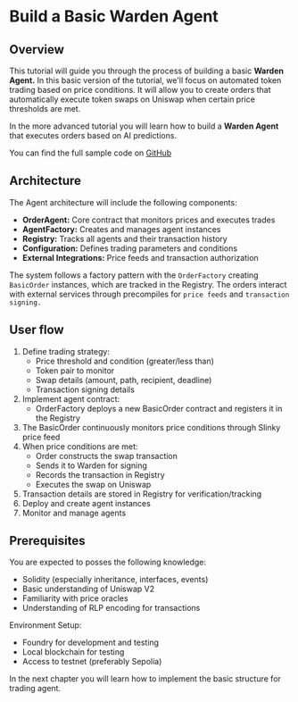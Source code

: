 ﻿---
sidebar_position: 1
---

# Build a Basic Warden Agent

## Overview

This tutorial will guide you through the process of building a basic **Warden Agent.** In this basic version of the tutorial, we'll focus on automated token trading based on price conditions. It will allow you to create orders that automatically execute token swaps on Uniswap when certain price thresholds are met.

In the more advanced tutorial you will learn how to build a **Warden Agent** that executes orders based on AI predictions.

You can find the full sample code on [GitHub](https://github.com/warden-protocol/wardenprotocol/tree/main/solidity)

## Architecture

The Agent architecture will include the following components:

- **OrderAgent:** Core contract that monitors prices and executes trades
- **AgentFactory:** Creates and manages agent instances
- **Registry:** Tracks all agents and their transaction history
- **Configuration:** Defines trading parameters and conditions
- **External Integrations:** Price feeds and transaction authorization

The system follows a factory pattern with the `OrderFactory` creating `BasicOrder` instances, which are tracked in the Registry. The orders interact with external services through precompiles for `price feeds` and `transaction signing.`

## User flow

1. Define trading strategy:
    - Price threshold and condition (greater/less than)
    - Token pair to monitor
    - Swap details (amount, path, recipient, deadline)
    - Transaction signing details
2. Implement agent contract:
    - OrderFactory deploys a new BasicOrder contract and registers it in the Registry
3. The BasicOrder continuously monitors price conditions through Slinky price feed
4. When price conditions are met:
    - Order constructs the swap transaction
    - Sends it to Warden for signing
    - Records the transaction in Registry
    - Executes the swap on Uniswap
5. Transaction details are stored in Registry for verification/tracking
6. Deploy and create agent instances
7. Monitor and manage agents

## Prerequisites

You are expected to posses the following knowledge:

- Solidity (especially inheritance, interfaces, events)
- Basic understanding of Uniswap V2
- Familiarity with price oracles
- Understanding of RLP encoding for transactions

Environment Setup:

- Foundry for development and testing
- Local blockchain for testing
- Access to testnet (preferably Sepolia)

In the next chapter you will learn how to implement the basic structure for trading agent.
